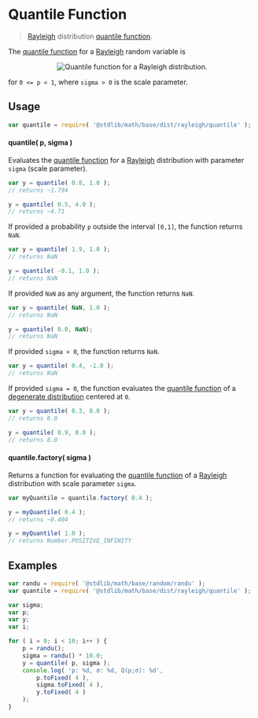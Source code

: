 # Quantile Function

> [Rayleigh][rayleigh-distribution] distribution [quantile function][quantile-function].

<section class="intro">

The [quantile function][quantile-function] for a [Rayleigh][rayleigh-distribution] random variable is

<!-- <equation class="equation" label="eq:rayleigh_quantile_function" align="center" raw="Q(p;\sigma)=\sigma \sqrt{-\ln[(1 - p)^2]}" alt="Quantile function for a Rayleigh distribution."> -->

<div class="equation" align="center" data-raw-text="Q(p;\sigma)=\sigma \sqrt{-\ln[(1 - p)^2]}" data-equation="eq:rayleigh_quantile_function">
    <img src="https://cdn.rawgit.com/stdlib-js/stdlib/bb29798906e119fcb2af99e94b60407a270c9b32/lib/node_modules/@stdlib/math/base/dist/rayleigh/quantile/docs/img/equation_rayleigh_quantile_function.svg" alt="Quantile function for a Rayleigh distribution.">
    <br>
</div>

<!-- </equation> -->

for `0 <= p < 1`, where `sigma > 0` is the scale parameter.

</section>

<!-- /.intro -->

<section class="usage">

## Usage

```javascript
var quantile = require( '@stdlib/math/base/dist/rayleigh/quantile' );
```

#### quantile( p, sigma )

Evaluates the [quantile function][quantile-function] for a [Rayleigh][rayleigh-distribution] distribution with parameter `sigma` (scale parameter).

```javascript
var y = quantile( 0.8, 1.0 );
// returns ~1.794

y = quantile( 0.5, 4.0 );
// returns ~4.71
```

If provided a probability `p` outside the interval `[0,1]`, the function returns `NaN`.

```javascript
var y = quantile( 1.9, 1.0 );
// returns NaN

y = quantile( -0.1, 1.0 );
// returns NaN
```

If provided `NaN` as any argument, the function returns `NaN`.

```javascript
var y = quantile( NaN, 1.0 );
// returns NaN

y = quantile( 0.0, NaN);
// returns NaN
```

If provided `sigma < 0`, the function returns `NaN`.

```javascript
var y = quantile( 0.4, -1.0 );
// returns NaN
```

If provided `sigma = 0`, the function evaluates the [quantile function][quantile-function] of a [degenerate distribution][degenerate-distribution] centered at `0`.

```javascript
var y = quantile( 0.3, 0.0 );
// returns 8.0

y = quantile( 0.9, 0.0 );
// returns 8.0
```

#### quantile.factory( sigma )

Returns a function for evaluating the [quantile function][quantile-function] of a [Rayleigh][rayleigh-distribution] distribution with scale parameter `sigma`.

```javascript
var myQuantile = quantile.factory( 0.4 );

y = myQuantile( 0.4 );
// returns ~0.404

y = myQuantile( 1.0 );
// returns Number.POSITIVE_INFINITY
```

</section>

<!-- /.usage -->

<section class="examples">

## Examples

```javascript
var randu = require( '@stdlib/math/base/random/randu' );
var quantile = require( '@stdlib/math/base/dist/rayleigh/quantile' );

var sigma;
var p;
var y;
var i;

for ( i = 0; i < 10; i++ ) {
    p = randu();
    sigma = randu() * 10.0;
    y = quantile( p, sigma );
    console.log( 'p: %d, σ: %d, Q(p;σ): %d',
        p.toFixed( 4 ),
        sigma.toFixed( 4 ),
        y.toFixed( 4 )
    );
}
```

</section>

<!-- /.examples -->

<section class="links">

[degenerate-distribution]: https://en.wikipedia.org/wiki/Degenerate_distribution

[rayleigh-distribution]: https://en.wikipedia.org/wiki/Rayleigh_distribution

[quantile-function]: https://en.wikipedia.org/wiki/Quantile_function

</section>

<!-- /.links -->

